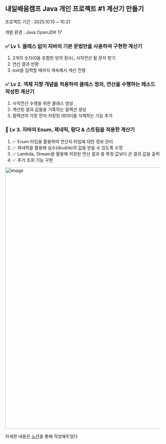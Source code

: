 ## 내일배움캠프 Java 개인 프로젝트 #1 계산기 만들기

프로젝트 기간 : 2025.10.15 ~ 10.21

개발 환경 : Java OpenJDK 17

### ✅ Lv 1. 클래스 없이 자바의 기본 문법만을 사용하여 구현한 계산기
1. 2개의 숫자(0을 포함한 양의 정수), 사칙연산 될 문자 받기
2. 연산 결과 반환
3. exit을 입력할 때까지 계속해서 계산 진행

### ✅ Lv 2. 객체 지향 개념을 적용하여 클래스 정의, 연산을 수행하는 메소드 작성한 계산기
1. 사칙연산 수행을 위한 클래스 생성
2. 계산된 결과 값들을 기록하는 컬렉션 생성
3. 컬렉션의 가장 먼저 저장된 데이터를 삭제하는 기능 추가

### 🔄 Lv 3. 자바의 Enum, 제네릭, 람다 & 스트림을 적용한 계산기
1. ✅ Enum 타입을 활용하여 연산자 타입에 대한 정보 관리
2. ✅ 제네릭을 활용해 실수(double)의 값을 받을 수 있도록 수정
3. ✅ Lambda, Stream을 활용해 저장된 연산 결과 중 특정 값보다 큰 결과 값을 출력
4. ✅ 추가 조회 기능 구현

<img width="806" height="847" alt="Image" src="https://github.com/user-attachments/assets/adfbacf0-96b3-4188-95b8-8477fe2aad5d" />

자세한 내용은 [노션](https://road-cartoon-1a1.notion.site/28c1d6e7a68c80b2a4ace5a8988a9875?source=copy_link)을 통해 작성해두었다
